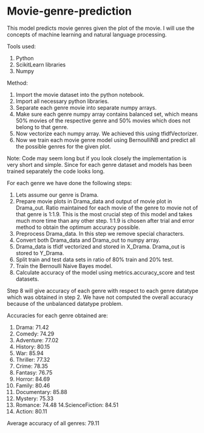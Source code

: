 # Movie-genre-prediction
This model predicts movie genres given the plot of the movie.
I will use the concepts of machine learning and natural language processing.

Tools used:
1. Python
2. ScikitLearn libraries
3. Numpy

Method:
1. Import the movie dataset into the python notebook.
2. Import all necessary python libraries.
3. Separate each genre movie into separate numpy arrays.
4. Make sure each genre numpy array contains balanced set, which means 50% movies of the respective genre and 50% movies which does not belong to that genre.
5. Now vectorize each numpy array. We achieved this using tfidfVectorizer.
6. Now we train each movie genre model using BernoulliNB and predict all the possible genres for the given plot.

Note: Code may seem long but if you look closely the implementation is very short and simple. Since for each genre dataset and models has been trained separately the code looks long.

For each genre we have done the following steps:
1. Lets assume our genre is Drama.
2. Prepare movie plots in Drama_data and output of movie plot in Drama_out. Ratio maintained for each movie of the genre to movie not of that genre is 1:1.9. This is the most crucial step of this model and takes much more time than any other step. 1:1.9 is chosen after trial and error method to obtain the optimum accuracy possible.
3. Preprocess Drama_data. In this step we remove special characters.
4. Convert both Drama_data and Drama_out to numpy array.
5. Drama_data is tfidf vectorized and stored in X_Drama. Drama_out is stored to Y_Drama.
6. Split train and test data sets in ratio of 80% train and 20% test.
7. Train the Bernoulli Naive Bayes model.
8. Calculate accuracy of the model using metrics.accuracy_score and test datasets.

Step 8 will give accuracy of each genre with respect to each genre datatype which was obtained in step 2.
We have not computed the overall accuracy because of the unbalanced datatype problem.

Accuracies for each genre obtained are:
1. Drama:  71.42
2. Comedy: 74.29
3. Adventure: 77.02
4. History: 80.15
5. War: 85.94
6. Thriller: 77.32
7. Crime: 78.35
8. Fantasy: 76.75
9. Horror: 84.69
10. Family: 80.46
11. Documentary: 85.88
12. Mystery: 75.33
13. Romance: 74.48
14.ScienceFiction: 84.51
15. Action: 80.11

Average accuracy of all genres:  79.11
